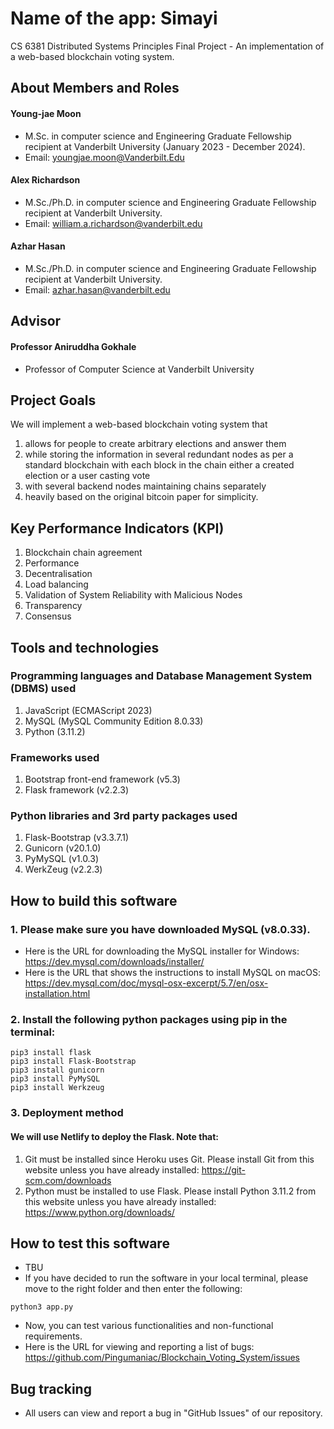 # Name of the app: Simayi
CS 6381 Distributed Systems Principles Final Project - An implementation of a web-based blockchain voting system.

## About Members and Roles

#### Young-jae Moon
* M.Sc. in computer science and Engineering Graduate Fellowship recipient at Vanderbilt University (January 2023 - December 2024).
* Email: youngjae.moon@Vanderbilt.Edu

#### Alex Richardson
* M.Sc./Ph.D. in computer science and Engineering Graduate Fellowship recipient at Vanderbilt University.
* Email: william.a.richardson@vanderbilt.edu

#### Azhar Hasan
* M.Sc./Ph.D. in computer science and Engineering Graduate Fellowship recipient at Vanderbilt University.
* Email: azhar.hasan@vanderbilt.edu

## Advisor

#### Professor Aniruddha Gokhale
* Professor of Computer Science at Vanderbilt University

## Project Goals

We will implement a web-based blockchain voting system that 
1. allows for people to create arbitrary elections and answer them
2. while storing the information in several redundant nodes as per a standard blockchain with each block in the chain either a created election or a user casting vote
3. with several backend nodes maintaining chains separately
4. heavily based on the original bitcoin paper for simplicity.

## Key Performance Indicators (KPI)

1. Blockchain chain agreement
2. Performance
3. Decentralisation
4. Load balancing
5. Validation of System Reliability with Malicious Nodes
6. Transparency
7. Consensus

## Tools and technologies

### Programming languages and Database Management System (DBMS) used

1. JavaScript (ECMAScript 2023)
2. MySQL (MySQL Community Edition 8.0.33)
3. Python (3.11.2)

### Frameworks used

1. Bootstrap front-end framework (v5.3)
2. Flask framework (v2.2.3)

### Python libraries and 3rd party packages used

1. Flask-Bootstrap (v3.3.7.1)
2. Gunicorn (v20.1.0)
3. PyMySQL (v1.0.3)
4. WerkZeug (v2.2.3)

## How to build this software

### 1. Please make sure you have downloaded MySQL (v8.0.33).

* Here is the URL for downloading the MySQL installer for Windows: https://dev.mysql.com/downloads/installer/
* Here is the URL that shows the instructions to install MySQL on macOS: https://dev.mysql.com/doc/mysql-osx-excerpt/5.7/en/osx-installation.html 

### 2. Install the following python packages using pip in the terminal:

```
pip3 install flask 
pip3 install Flask-Bootstrap
pip3 install gunicorn
pip3 install PyMySQL
pip3 install Werkzeug
```

### 3. Deployment method

#### We will use Netlify to deploy the Flask. Note that:
 1. Git must be installed since Heroku uses Git. Please install Git from this website unless you have already installed: https://git-scm.com/downloads
 2. Python must be installed to use Flask. Please install Python 3.11.2 from this website unless you have already installed: https://www.python.org/downloads/

## How to test this software

* TBU
* If you have decided to run the software in your local terminal, please move to the right folder and then enter the following:
```
python3 app.py
```
* Now, you can test various functionalities and non-functional requirements. 
* Here is the URL for viewing and reporting a list of bugs: https://github.com/Pingumaniac/Blockchain_Voting_System/issues

## Bug tracking

* All users can view and report a bug in "GitHub Issues" of our repository. 
